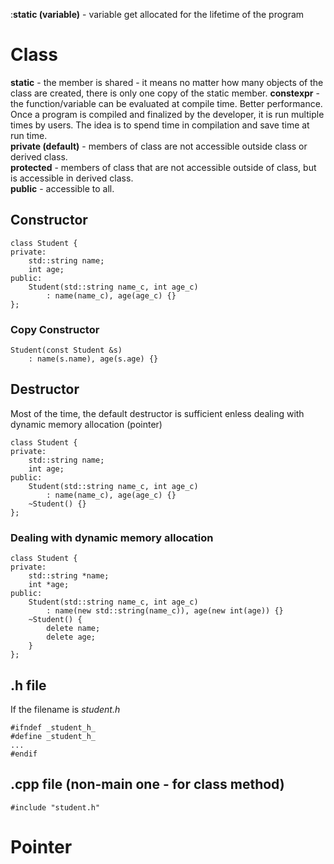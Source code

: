 :**static (variable)** - variable get allocated for the lifetime of the program

# Class

**static** - the member is shared - it means no matter how many objects of the class are created, there is only one copy of the static member.
**constexpr** - the function/variable can be evaluated at compile time. Better performance. Once a program is compiled and finalized by the developer, it is run multiple times by users. The idea is to spend time in compilation and save time at run time.  
**private (default)** - members of class are not accessible outside class or derived class.  
**protected** - members of class that are not accessible outside of class, but is accessible in derived class.  
**public** - accessible to all.  

## Constructor
```
class Student {
private:
    std::string name;
    int age;
public:
    Student(std::string name_c, int age_c) 
        : name(name_c), age(age_c) {}
};
```

### Copy Constructor
```
Student(const Student &s) 
    : name(s.name), age(s.age) {}
```

## Destructor
Most of the time, the default destructor is sufficient enless dealing with dynamic memory allocation (pointer)
```
class Student {
private:
    std::string name;
    int age;
public:
    Student(std::string name_c, int age_c) 
        : name(name_c), age(age_c) {}
    ~Student() {}
};
```
### Dealing with dynamic memory allocation
```
class Student {
private:
    std::string *name;
    int *age;
public:
    Student(std::string name_c, int age_c) 
        : name(new std::string(name_c)), age(new int(age)) {}
    ~Student() {
        delete name;
        delete age;
    }
};
```
## .h file
If the filename is *student.h*
```
#ifndef _student_h_
#define _student_h_
...
#endif
```

## .cpp file (non-main one - for class method)
```
#include "student.h"
```

# Pointer



